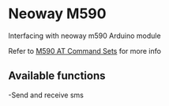 # Neoway M590

Interfacing with neoway m590 Arduino module

Refer to [M590 AT Command Sets](http://www.avislab.com/blog/wp-content/uploads/2015/10/Neoway_M590_AT_Command_Sets_V3.0.pdf) for more info

## Available functions
-Send and receive sms
